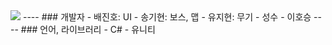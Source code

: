 <img src="https://capsule-render.vercel.app/api?type=waving&color=BDBDC8&height=150&section=header" />
----
### 개발자
- 배진호: UI
- 송기현: 보스, 맵
- 유지현: 무기
- 성수
- 이호승
----
### 언어, 라이브러리
- C#
- 유니티
